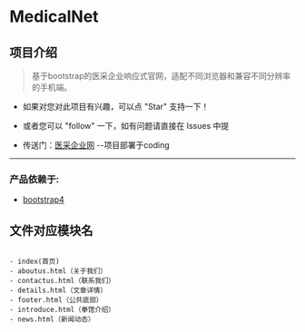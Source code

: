 # MedicalNet

## 项目介绍

> 基于bootstrap的医采企业响应式官网，适配不同浏览器和兼容不同分辨率的手机端。

* 如果对您对此项目有兴趣，可以点 "Star" 支持一下！

* 或者您可以 "follow" 一下，如有问题请直接在 Issues 中提

* 传送门：[医采企业网][2] --项目部署于coding

----------


### 产品依赖于:
 - [bootstrap4][1]


## 文件对应模块名
```

- index(首页)
- aboutus.html（关于我们）
- contactus.html（联系我们）
- details.html（文章详情）
- footer.html（公共底部）
- introduce.html（拳馆介绍）
- news.html（新闻动态）

```		


  [1]: https://getbootstrap.com/
  [2]: http://slx7up.coding-pages.com/page/index.html